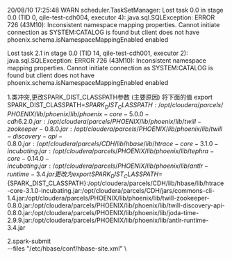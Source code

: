 
20/08/10 17:25:48 WARN scheduler.TaskSetManager: Lost task 0.0 in stage 0.0 (TID 0, qile-test-cdh004, executor 4): java.sql.SQLException: ERROR 726 (43M10):  Inconsistent namespace mapping properties. Cannot initiate connection as SYSTEM:CATALOG is found but client does not have phoenix.schema.isNamespaceMappingEnabled enabled

Lost task 2.1 in stage 0.0 (TID 14, qile-test-cdh001, executor 2): java.sql.SQLException: ERROR 726 (43M10):  Inconsistent namespace mapping properties. Cannot initiate connection as SYSTEM:CATALOG is found but client does not have phoenix.schema.isNamespaceMappingEnabled enabled

1.类冲突,更改SPARK_DIST_CLASSPATH参数 (主要原因)
将下面的值
export SPARK_DIST_CLASSPATH=${SPARK_DIST_CLASSPATH}:/opt/cloudera/parcels/PHOENIX/lib/phoenix/lib/phoenix-core-5.0.0-cdh6.2.0.jar:/opt/cloudera/parcels/PHOENIX/lib/phoenix/lib/twill-zookeeper-0.8.0.jar:/opt/cloudera/parcels/PHOENIX/lib/phoenix/lib/twill-discovery-api-0.8.0.jar:/opt/cloudera/parcels/CDH/lib/hbase/lib/htrace-core-3.1.0-incubating.jar:/opt/cloudera/parcels/PHOENIX/lib/phoenix/lib/tephra-core-0.14.0-incubating.jar:/opt/cloudera/parcels/PHOENIX/lib/phoenix/lib/antlr-runtime-3.4.jar
更改为
export SPARK_DIST_CLASSPATH=${SPARK_DIST_CLASSPATH}:/opt/cloudera/parcels/CDH/lib/hbase/lib/htrace-core-3.1.0-incubating.jar:/opt/cloudera/parcels/CDH/jars/commons-cli-1.4.jar:/opt/cloudera/parcels/PHOENIX/lib/phoenix/lib/twill-zookeeper-0.8.0.jar:/opt/cloudera/parcels/PHOENIX/lib/phoenix/lib/twill-discovery-api-0.8.0.jar:/opt/cloudera/parcels/PHOENIX/lib/phoenix/lib/joda-time-2.9.9.jar:/opt/cloudera/parcels/PHOENIX/lib/phoenix/lib/antlr-runtime-3.4.jar

2.spark-submit \
--files "/etc/hbase/conf/hbase-site.xml" \

